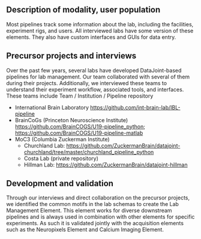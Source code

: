 ## Description of modality, user population
Most pipelines track some information about the lab, including the facilities, experiment rigs, and users. All interviewed labs have some version of these elements. They also have custom interfaces and GUIs for data entry.

## Precursor projects and interviews
Over the past few years, several labs have developed DataJoint-based pipelines for lab management. Our team collaborated with several of them during their projects. Additionally, we interviewed these teams to understand their experiment workflow, associated tools, and interfaces.
These teams include
Team / Institution / Pipeline repository
+ International Brain Laboratory https://github.com/int-brain-lab/IBL-pipeline
+ BrainCoGs (Princeton Neuroscience Institute) https://github.com/BrainCOGS/U19-pipeline_python; https://github.com/BrainCOGS/U19-pipeline-matlab
+ MoC3 (Columbia Zuckerman Institute)
    + Churchland Lab: https://github.com/ZuckermanBrain/datajoint-churchland/tree/master/churchland_pipeline_python
    + Costa Lab (private repository)
    + Hillman Lab: https://github.com/ZuckermanBrain/datajoint-hillman

## Development and validation
Through our interviews and direct collaboration on the precursor projects, we identified the common motifs in the lab schemas to create the Lab Management Element.
This element works for diverse downstream pipelines and is always used in combination with other elements for specific experiments. As such it is validated jointly with the acquisition elements such as the Neuropixels Element and Calcium Imaging Element.
